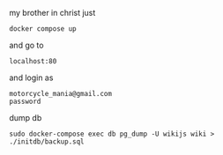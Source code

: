 my brother in christ just 

    docker compose up

and go to

    localhost:80

and login as

    motorcycle_mania@gmail.com
    password

dump db

    sudo docker-compose exec db pg_dump -U wikijs wiki > ./initdb/backup.sql